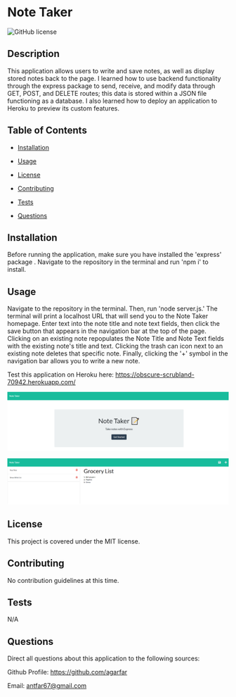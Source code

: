 # Note Taker
![GitHub license](https://img.shields.io/badge/license-MIT-blue.svg)

## Description

This application allows users to write and save notes, as well as display stored notes back to the page. I learned how to use backend functionality through the express package to send, receive, and modify data through GET, POST, and DELETE routes; this data is stored within a JSON file functioning as a database. I also learned how to deploy an application to Heroku to preview its custom features.

## Table of Contents 

- [Installation](#installation)

- [Usage](#usage)

- [License](#license)

- [Contributing](#contributing)

- [Tests](#tests)

- [Questions](#questions)

## Installation

Before running the application, make sure you have installed the 'express' package . Navigate to the repository in the terminal and run 'npm i' to install. 

## Usage

Navigate to the repository in the terminal. Then, run 'node server.js.' The terminal will print a localhost URL that will send you to the Note Taker homepage. Enter text into the note title and note text fields, then click the save button that appears in the navigation bar at the top of the page. Clicking on an existing note repopulates the Note Title and Note Text fields with the existing note's title and text. Clicking the trash can icon next to an existing note deletes that specific note. Finally, clicking the '+' symbol in the navigation bar allows you to write a new note. 

Test this application on Heroku here: https://obscure-scrubland-70942.herokuapp.com/

![Note Taker Homepage](assets/images/homepage.png)

![Note Taker Notes Page](assets/images/notes.png)

## License

This project is covered under the MIT license.

## Contributing

No contribution guidelines at this time.

## Tests

N/A

## Questions

Direct all questions about this application to the following sources:

Github Profile: https://github.com/agarfar

Email: antfar67@gmail.com

